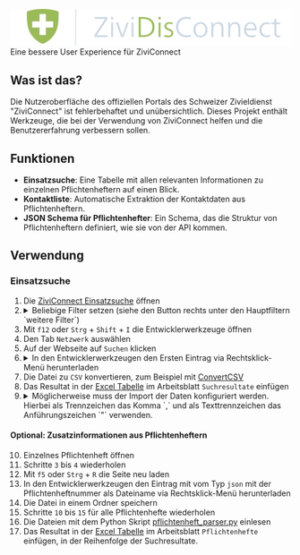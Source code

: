 ![ZiviDisConnect](Logo/Light.png)
Eine bessere User Experience für ZiviConnect 

## Was ist das?
Die Nutzeroberfläche des offiziellen Portals des Schweizer Zivieldienst "ZiviConnect" ist fehlerbehaftet und unübersichtlich. Dieses Projekt enthält Werkzeuge, die bei der Verwendung von ZiviConnect helfen und die Benutzererfahrung verbessern sollen.

## Funktionen
- **Einsatzsuche**: Eine Tabelle mit allen relevanten Informationen zu einzelnen Pflichtenheftern auf einen Blick.
- **Kontaktliste**: Automatische Extraktion der Kontaktdaten aus Pflichtenheftern.
- **JSON Schema für Pflichtenhefter**: Ein Schema, das die Struktur von Pflichtenheftern definiert, wie sie von der API kommen.

## Verwendung
### Einsatzsuche
1. Die [ZiviConnect Einsatzsuche](https://ziviconnect.admin.ch/zdp/einsatz) öffnen
2. <details> <summary> Beliebige Filter setzen (siehe den Button rechts unter den Hauptfiltern `weitere Filter`) </summary> <img alt='Screenshots des "weitere Filter\" Button' src="img/Verwendung/Einsatzsuche/Schritte/2.png"/> </details>
3. Mit `f12` oder `Strg` + `Shift` + `I` die Entwicklerwerkzeuge öffnen
4. Den Tab `Netzwerk` auswählen
5. Auf der Webseite auf `Suchen` klicken
6. <details> <summary> In den Entwicklerwerkzeugen den Ersten Eintrag via Rechtsklick-Menü herunterladen </summary> <img alt="Screenshot des Rechtsklick-Menü" src="img/Verwendung/Einsatzsuche/Schritte/6.png"/> </details>
7. Die Datei zu `CSV` konvertieren, zum Beispiel mit [ConvertCSV](https://www.convertcsv.com/json-to-csv.htm)
8. Das Resultat in der [Excel Tabelle](Einsatzsuche.xlsx) im Arbeitsblatt `Suchresultate` einfügen
9. <details> <summary> Möglicherweise muss der Import der Daten konfiguriert werden. Hierbei als Trennzeichen das Komma `,` und als Texttrennzeichen das Anführungszeichen `"` verwenden. </summary>
    <img alt="Screenshot des Einfügemenüs in OnlyOffice" src="img/Verwendung/Einsatzsuche/Schritte/9a.png"/> <br>
    <img alt="Screenshot der Text Import Konfiguration in OnlyOffice" src="img/Verwendung/Einsatzsuche/Schritte/9b.png"/>
</details>

#### Optional: Zusatzinformationen aus Pflichtenheftern

10. Einzelnes Pflichtenheft öffnen
11. Schritte `3` bis `4` wiederholen
12. Mit `f5` oder `Strg` + `R` die Seite neu laden
13. In den Entwicklerwerkzeugen den Eintrag mit vom Typ `json` mit der Pflichtenheftnummer als Dateiname via Rechtsklick-Menü herunterladen
14. Die Datei in einem Ordner speichern
15. Schritte `10` bis `15` für alle Pflichtenhefte wiederholen
16. Die Dateien mit dem Python Skript [pflichtenheft_parser.py](pflichtenheft_parser.py) einlesen
17. Das Resultat in der [Excel Tabelle](Einsatzsuche.xlsx) im Arbeitsblatt `Pflichtenhefte` einfügen, in der Reihenfolge der Suchresultate.
